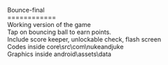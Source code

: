 Bounce-final <br>
============ <br>
Working version of the game <br>
Tap on bouncing ball to earn points. <br> 
Include score keeper, unlockable check, flash screen <br>
Codes inside core\src\com\nukeandjuke <br>
Graphics inside android\assets\data <br>
